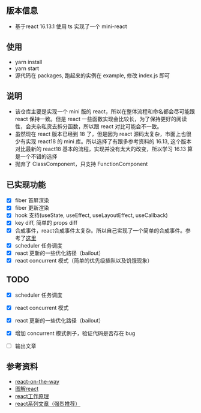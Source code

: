 ## 版本信息
- 基于react 16.13.1 使用 ts 实现了一个 mini-react

## 使用
- yarn install
- yarn start
- 源代码在 packages, 跑起来的实例在 example, 修改 index.js 即可

## 说明
- 该仓库主要是实现一个 mini 版的 react，所以在整体流程和命名都会尽可能跟 react 保持一致。但是 react 一些函数实现会比较长，为了保持更好的阅读性，会夹杂私货去拆分函数，所以跟 react 对比可能会不一致。
- 虽然现在 react 版本已经到 18 了，但是因为 react 源码太复杂，市面上也很少有实现 react18 的 mini 库。所以选择了有跟多参考资料的 16.13, 这个版本对比最新的 react18 基本的流程，实现并没有太大的改变，所以学习 16.13 算是一个不错的选择
- 抛弃了 ClassComponent，只支持 FunctionComponent

## 已实现功能
- [x] fiber 首屏渲染
- [x] fiber 更新渲染
- [x] hook 支持(useState, useEffect, useLayoutEffect, useCallback)
- [x] key diff, 简单的 props diff
- [x] 合成事件，react合成事件太复杂。所以自己实现了一个简单的合成事件。参考了[这里](https://7kms.github.io/react-illustration-series/main/synthetic-event)
- [x] scheduler 任务调度
- [x] react 更新的一些优化路径（bailout）
- [x] react concurrent 模式（简单的优先级插队以及饥饿现象）
## TODO
- [x] scheduler 任务调度
- [x] react concurrent 模式
- [x] react 更新的一些优化路径（bailout）
- [x] 增加 concurrent 模式例子，验证代码是否存在 bug
- [ ] 输出文章


## 参考资料
- [react-on-the-way](https://github.com/BetaSu/react-on-the-way)
- [图解react](https://7kms.github.io/react-illustration-series/)
- [react工作原理](https://pomb.us/build-your-own-react/)
- [react系列文章（强烈推荐）](https://segmentfault.com/blog/react-secret)
